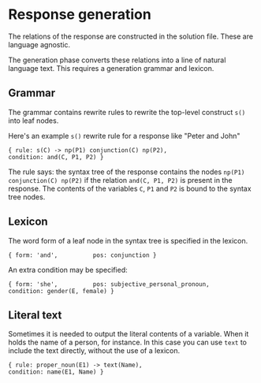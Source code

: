 # Response generation

The relations of the response are constructed in the solution file. These are language agnostic.

The generation phase converts these relations into a line of natural language text. This requires a generation grammar
and lexicon. 

## Grammar

The grammar contains rewrite rules to rewrite the top-level construct `s()` into leaf nodes.

Here's an example `s()` rewrite rule for a response like "Peter and John" 

    { rule: s(C) -> np(P1) conjunction(C) np(P2),                                 condition: and(C, P1, P2) }

The rule says: the syntax tree of the response contains the nodes `np(P1) conjunction(C) np(P2)` if the relation `and(C,
P1, P2)` is present in the response. The contents of the variables `C`, `P1` and `P2` is bound to the syntax tree nodes.

## Lexicon

The word form of a leaf node in the syntax tree is specified in the lexicon.

    { form: 'and',	        pos: conjunction }

An extra condition may be specified:

    { form: 'she',	        pos: subjective_personal_pronoun,	    condition: gender(E, female) }

## Literal text

Sometimes it is needed to output the literal contents of a variable. When it holds the name of a person, for instance.
In this case you can use `text` to include the text directly, without the use of a lexicon.

    { rule: proper_noun(E1) -> text(Name),                                        condition: name(E1, Name) }
